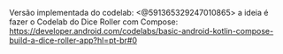 Versão implementada do codelab: <@591365329247010865> a ideia é fazer o Codelab do Dice Roller com Compose: https://developer.android.com/codelabs/basic-android-kotlin-compose-build-a-dice-roller-app?hl=pt-br#0
